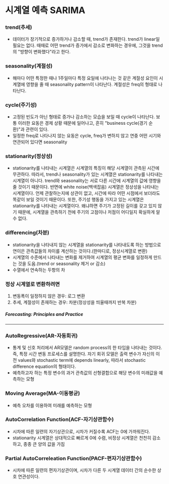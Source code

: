 # 시계열 예측 SARIMA
### trend(추세)
- 데이터가 장기적으로 증가하거나 감소할 때, trend가 존재한다. trend가 linear일 필요는 없다. 때때로 어떤 trend가 증가에서 감소로 변화하는 경우에, 그것을 trend의 "방향이 변화했다"라고 한다.
### seasonality(계절성)
- 해마다 어떤 특정한 때나 1주일마다 특정 요일에 나타나는 것 같은 계절성 요인이 시계열에 영향을 줄 때 seasonality pattern이 나타난다. 계절성은 freq의 형태로 나타난다.
### cycle(주기성)
- 고정된 빈도가 아닌 형태로 증가나 감소하는 모습을 보일 때 cycle이 나타난다. 보통 이러한 요동은 경제 상황 때문에 일어나고, 흔히 "business cycle(경기 순환)"과 관련이 있다.
- 일정한 freq로 나타나지 않는 요동은 cycle, freq가 변하지 않고 연중 어떤 시기와 연관되어 있다면 seasonality
### stationarity(정상성)
- stationarity를 나타내는 시계열은 시계열의 특징이 해당 시계열이 관측된 시간에 무관하다. 따라서, trend나 seasonality가 있는 시계열은 stationarity를 나타내는 시계열이 아니다. trend와 seasonality는 서로 다른 시간에 시계열의 값에 영향을 줄 것이기 때문이다. 반면에 white noise(백색잡음) 시계열은 정상성을 나타내는 시계열이다. 언제 관찰하는지에 상관이 없고, 시간에 따라 어떤 시점에서 보더라도 똑같이 보일 것이기 때문이다. 또한, 주기성 행동을 가지고 있는 시계열은 stationarity를 나타내는 시계열이다. 왜냐하면 주기가 고정된 길이를 갖고 있지 않기 때문에, 시계열을 관측하기 전에 주기의 고점이나 저점이 어디일지 확실하게 알 수 없다.
### differencing(차분)
- stationarity을 나타내지 않는 시계열을 stationarity를 나타내도록 하는 방법으로 연이은 관측값들의 차이를 계산하는 것이다.(한마디로, 정상시계열로 변환)
- 시계열의 수준에서 나타내는 변화를 제거하여 시계열의 평균 변화를 일정하게 만드는 것을 도움.(trend or seasonality 제거 or 감소)
- 수열에서 연속하는 두항의 차
### 정상 시계열로 변환하려면
1. 변동폭이 일정하지 않은 경우: 로그 변환
2. 추세, 계절성이 존재하는 경우: 차분(정상성을 띄울때까지 반복 차분)
##### Forecasting: Principles and Practice
***
### AutoRegressive(AR-자동회귀)
- 통계 및 신호 처리에서 AR모델은 random process의 한 타입을 나타내는 것이다. 즉, 특정 시간 변동 프로세스를 설명한다. 자기 회귀 모델은 출력 변수가 자신의 이전 values와 stochastic term에 depends linearly, 따라서 stochastic difference equation의 형태이다.
- 예측하고자 하는 특정 변수의 과거 관측값의 선형결합으로 해당 변수의 미래값을 예측하는 모형
### Moving Average(MA-이동평균)
- 예측 오차를 이용하여 미래를 예측하는 모형
### AutoCorrelation Function(ACF-자기상관함수)
- 시차에 따른 일련의 자기상관으로, 시차가 커질수록 ACF는 0에 가까워진다.
- stationarity 시계열은 상대적으로 빠르게 0에 수렴, 비정상 시계열은 천천히 감소하고, 종종 큰 양의 값을 가짐
### Partial AutoCorreleation Function(PACF-편자기상관함수)
- 시차에 따른 일련의 편자기상관이며, 시차가 다른 두 시계열 데이터 간의 순수한 상호 연관성이다.


